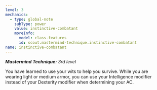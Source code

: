 ```yaml
---
level: 3
mechanics:
  - type: global-note
    subType: power
    value: instinctive-combatant
    moreInfo:
      model: class-features
      id: scout.mastermind-technique.instinctive-combatant
name: instinctive-combatant
---
```

_**Mastermind Technique:** 3rd level_
You have learned to use your wits to help you survive. While you are wearing light or medium armor, you can use your Intelligence modifier instead of your Dexterity modifier when determining your AC. 
